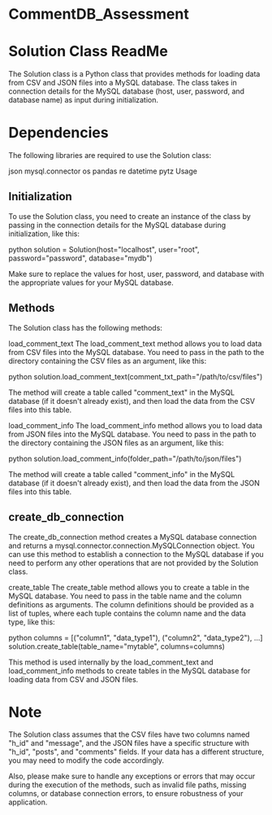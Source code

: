 # CommentDB_Assessment

# Solution Class ReadMe

The Solution class is a Python class that provides methods for loading data from CSV and JSON files into a MySQL database. The class takes in connection details for the MySQL database (host, user, password, and database name) as input during initialization.

# Dependencies
The following libraries are required to use the Solution class:

json
mysql.connector
os
pandas
re
datetime
pytz
Usage
## Initialization
To use the Solution class, you need to create an instance of the class by passing in the connection details for the MySQL database during initialization, like this:

python
solution = Solution(host="localhost", user="root", password="password", database="mydb")

Make sure to replace the values for host, user, password, and database with the appropriate values for your MySQL database.

## Methods
The Solution class has the following methods:

load_comment_text
The load_comment_text method allows you to load data from CSV files into the MySQL database. You need to pass in the path to the directory containing the CSV files as an argument, like this:

python
solution.load_comment_text(comment_txt_path="/path/to/csv/files")

The method will create a table called "comment_text" in the MySQL database (if it doesn't already exist), and then load the data from the CSV files into this table.

load_comment_info
The load_comment_info method allows you to load data from JSON files into the MySQL database. You need to pass in the path to the directory containing the JSON files as an argument, like this:

python
solution.load_comment_info(folder_path="/path/to/json/files")

The method will create a table called "comment_info" in the MySQL database (if it doesn't already exist), and then load the data from the JSON files into this table.

## create_db_connection
The create_db_connection method creates a MySQL database connection and returns a mysql.connector.connection.MySQLConnection object. You can use this method to establish a connection to the MySQL database if you need to perform any other operations that are not provided by the Solution class.

create_table
The create_table method allows you to create a table in the MySQL database. You need to pass in the table name and the column definitions as arguments. The column definitions should be provided as a list of tuples, where each tuple contains the column name and the data type, like this:

python
columns = [("column1", "data_type1"), ("column2", "data_type2"), ...]
solution.create_table(table_name="mytable", columns=columns)

This method is used internally by the load_comment_text and load_comment_info methods to create tables in the MySQL database for loading data from CSV and JSON files.

# Note
The Solution class assumes that the CSV files have two columns named "h_id" and "message", and the JSON files have a specific structure with "h_id", "posts", and "comments" fields. If your data has a different structure, you may need to modify the code accordingly.

Also, please make sure to handle any exceptions or errors that may occur during the execution of the methods, such as invalid file paths, missing columns, or database connection errors, to ensure robustness of your application.